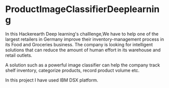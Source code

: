 # ProductImageClassifierDeeplearning 

In this Hackerearth Deep learning's challlenge,We have to help one of the largest retailers in Germany improve their inventory-management process in its Food and Groceries business. The company is looking for intelligent solutions that can reduce the amount of human effort in its warehouse and retail outlets.

A solution such as a powerful image classifier can help the company track shelf inventory, categorize products, record product volume etc.

In this project I have used IBM DSX platform.
